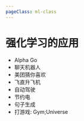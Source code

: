 ```yaml
---
pageClass: ml-class
---
```


# 强化学习的应用
- Alpha Go
- 聊天机器人
- 美团猜你喜欢
- 飞直升飞机
- 自动驾驶
- 节约电
- 句子生成
- 打游戏: Gym;Universe



<Livere/>